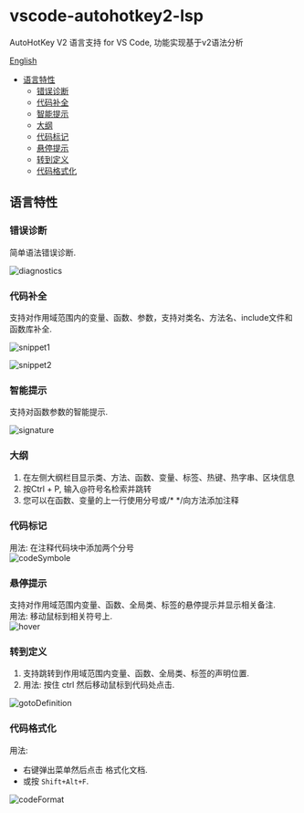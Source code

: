 # vscode-autohotkey2-lsp

AutoHotKey V2 语言支持 for VS Code, 功能实现基于v2语法分析

[English](https://gitee.com/orz707/vscode-autohotkey2-lsp/blob/master/README.en.md)

- [语言特性](#语言特性)
  - [错误诊断](#错误诊断)
  - [代码补全](#代码补全)
  - [智能提示](#智能提示)
  - [大纲](#大纲)
  - [代码标记](#代码标记)
  - [悬停提示](#悬停提示)
  - [转到定义](#转到定义)
  - [代码格式化](#代码格式化)

## 语言特性

### 错误诊断

简单语法错误诊断.

![diagnostics](https://gitee.com/orz707/vscode-autohotkey2-lsp/raw/master/pic/diagnostics.png)

### 代码补全

支持对作用域范围内的变量、函数、参数，支持对类名、方法名、include文件和函数库补全.

![snippet1](https://gitee.com/orz707/vscode-autohotkey2-lsp/raw/master/pic/snippet.png)

![snippet2](https://gitee.com/orz707/vscode-autohotkey2-lsp/raw/master/pic/snippet.gif)

### 智能提示

支持对函数参数的智能提示.

![signature](https://gitee.com/orz707/vscode-autohotkey2-lsp/raw/master/pic/signature.gif)

### 大纲

1. 在左侧大纲栏目显示类、方法、函数、变量、标签、热键、热字串、区块信息  
2. 按Ctrl + P, 输入@符号名检索并跳转  
3. 您可以在函数、变量的上一行使用分号或/* */向方法添加注释  

### 代码标记

用法: 在注释代码块中添加两个分号  
![codeSymbole](https://gitee.com/orz707/vscode-autohotkey2-lsp/raw/master/pic/codeSymbol.png)

### 悬停提示  

支持对作用域范围内变量、函数、全局类、标签的悬停提示并显示相关备注.  
用法: 移动鼠标到相关符号上.  
![hover](https://gitee.com/orz707/vscode-autohotkey2-lsp/raw/master/pic/hover.png)

### 转到定义

1. 支持跳转到作用域范围内变量、函数、全局类、标签的声明位置.  
2. 用法: 按住 ctrl 然后移动鼠标到代码处点击.  

![gotoDefinition](https://gitee.com/orz707/vscode-autohotkey2-lsp/raw/master/pic/gotoDefinition.png)

### 代码格式化

用法:  

- 右键弹出菜单然后点击 格式化文档.  
- 或按 `Shift+Alt+F`.  
  
  
![codeFormat](https://gitee.com/orz707/vscode-autohotkey2-lsp/raw/master/pic/codeFormat.gif)
